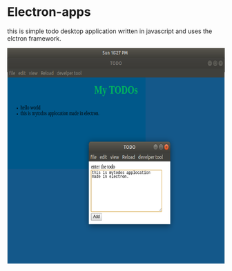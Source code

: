 # Electron-apps
this is simple todo desktop application written in javascript and uses the elctron framework. 


<img src='https://github.com/yadav97/Electron-apps/blob/master/electron.png' width="800px" height="500px" alt='image'>
